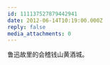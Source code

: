 ```yaml
---
id: 111137527879442941
date: 2012-06-14T10:19:00.000Z
reply: false
media_attachments: 0
---
```


鲁迅故里的会稽钱山黄酒城。 ​​​​

